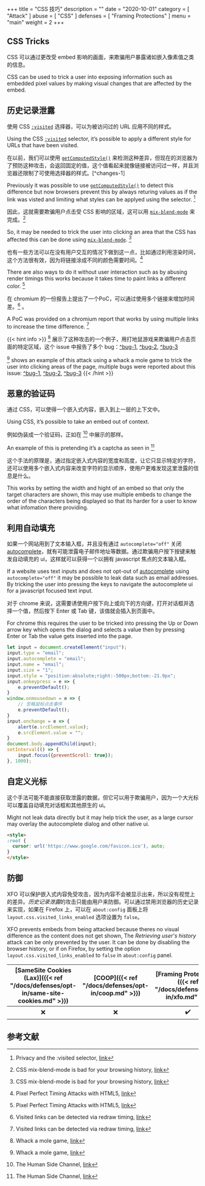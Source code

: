 +++
title = "CSS 技巧"
description = ""
date = "2020-10-01"
category = [
    "Attack"
]
abuse = [
    "CSS"
]
defenses = [
    "Framing Protections"
]
menu = "main"
weight = 2
+++

## CSS Tricks
CSS 可以通过更改受 embed 影响的画面，来欺骗用户暴露诸如嵌入像素值之类的信息。

CSS can be used to trick a user into exposing information such as embedded pixel values by making visual changes that are affected by the embed.

## 历史记录泄露
使用 CSS [`:visited`](https://developer.mozilla.org/en-US/docs/Web/CSS/:visited) 选择器，可以为被访问过的 URL 应用不同的样式。

Using the CSS [`:visited`](https://developer.mozilla.org/en-US/docs/Web/CSS/:visited) selector, it’s possible to apply a different style for URLs that have been visited. 

在以前，我们可以使用 [`getComputedStyle()`](https://developer.mozilla.org/en-US/docs/Web/API/Window/getComputedStyle) 来检测这种差异，但现在的浏览器为了预防这种攻击，会返回固定的值，这个值看起来就像链接被访问过一样，并且浏览器还限制了可使用选择器的样式。[^changes-1］

Previously it was possible to use [`getComputedStyle()`](https://developer.mozilla.org/en-US/docs/Web/API/Window/getComputedStyle) to detect this difference but now browsers prevent this by always returing values as if the link was visted and limiting what styles can be applyed using the selector. [^changes-1]

因此，这就需要欺骗用户点击受 CSS 影响的区域，这可以用 [`mix-blend-mode`](https://developer.mozilla.org/en-US/docs/Web/CSS/mix-blend-mode) 来完成。[^blend-mode]

So, it may be needed to trick the user into clicking an area that the CSS has affected this can be done using [`mix-blend-mode`](https://developer.mozilla.org/en-US/docs/Web/CSS/mix-blend-mode). [^blend-mode]

也有一些方法可以在没有用户交互的情况下做到这一点，比如通过利用渲染时间，这个方法很有效，因为将链接涂成不同的颜色需要时间。[^render-timings]

There are also ways to do it without user interaction such as by abusing render timings this works because it takes time to paint links a different color. [^render-timings]

在 chromium 的一份报告上提出了一个PoC，可以通过使用多个链接来增加时间差。[^render-timings-bug] 。

A PoC was provided on a chromium report that works by using multiple links to increase the time difference. [^render-timings-bug]

{{< hint info >}}
[^leak-1] 展示了这种攻击的一个例子，用打地鼠游戏来欺骗用户点击页面的特定区域，这个 issue 中报告了多个 bug：[^bug-1](https://bugs.chromium.org/p/chromium/issues/detail?id=712246), [^bug-2](https://bugs.chromium.org/p/chromium/issues/detail?id=713521), [^bug-3](https://bugzilla.mozilla.org/show_bug.cgi?id=147777)

[^leak-1] shows an example of this attack using a whack a mole game to trick the user into clicking areas of the page, multiple bugs were reported about this issue: [^bug-1](https://bugs.chromium.org/p/chromium/issues/detail?id=712246), [^bug-2](https://bugs.chromium.org/p/chromium/issues/detail?id=713521), [^bug-3](https://bugzilla.mozilla.org/show_bug.cgi?id=147777)
{{< /hint >}}

## 恶意的验证码
通过 CSS，可以使得一个嵌入式内容，嵌入到上一层的上下文中。

Using CSS, it’s possible to take an embed out of context.

例如伪装成一个验证码，正如在 [^leak-2] 中展示的那样。

An example of this is pretending it’s a captcha as seen in [^leak-2]  

这个手法的原理是，通过指定嵌入式内容的宽度和高度，让它只显示特定的字符，还可以使用多个嵌入式内容来改变字符的显示顺序，使用户更难发现这里泄露的信息是什么。

This works by setting the width and hight of an embed so that only the target characters are shown, this may use multiple embeds to change the order of the characters being displayed so that its harder for a user to know what infomation there providing.

## 利用自动填充
如果一个网站用到了文本输入框，并且没有通过 ```autocomplete="off"``` 关闭 [autocomplete](https://developer.mozilla.org/en-US/docs/Web/HTML/Attributes/autocomplete)，就有可能泄露电子邮件地址等数据。通过欺骗用户按下按键来触发自动填充的 ui，这样就可以获得一个以拥有 javascript 焦点的文本输入框。

If a website uses text inputs and does not opt-out of [autocomplete](https://developer.mozilla.org/en-US/docs/Web/HTML/Attributes/autocomplete) using ```autocomplete="off"``` it may be possible to leak data such as email addresses. By tricking the user into pressing the keys to navigate the autocomplete ui for a javascript focused text input.

对于 chrome 来说，这需要诱使用户按下向上或向下的方向键，打开对话框并选择一个值，然后按下 Enter 或 Tab 键，该值就会插入到页面中。

For chrome this requires the user to be tricked into pressing the Up or Down arrow key which opens the dialog and selects a value then by pressing Enter or Tab the value gets inserted into the page.
```javascript
let input = document.createElement("input");
input.type = "email";
input.autocomplete = "email";
input.name = "email";
input.size = "1";
input.style = "position:absolute;right:-500px;bottom:-21.9px";
input.onkeypress = e => {
    e.preventDefault();
}
window.onmousedown = e => {
    // 忽略鼠标点击事件
    e.preventDefault();
}
input.onchange = e => {
    alert(e.srcElement.value);
    e.srcElement.value = "";
}
document.body.appendChild(input);
setInterval(() => {
    input.focus({preventScroll: true});
}, 1000);
```

## 自定义光标
这个手法可能不能直接获取泄露的数据，但它可以用于欺骗用户，因为一个大光标可以覆盖自动填充对话框和其他原生的 ui。

Might not leak data directly but it may help trick the user, as a large cursor may overlay the autocomplete dialog and other native ui.
```html
<style>
:root {
  cursor: url('https://www.google.com/favicon.ico'), auto;
}
</style>
```

## 防御
XFO 可以保护嵌入式内容免受攻击，因为内容不会被显示出来，所以没有视觉上的差异。*历史记录泄露*的攻击只能由用户来防御。可以通过禁用浏览器的历史记录来实现，如果在 Firefox 上，可以在 `about:config` 面板上将 `layout.css.visited_links_enabled` 选项设置为 `false`。 

XFO prevents embeds from being attacked because theres no visual difference as the content does not get shown, The *Retrieving user's history* attack can be only prevented by the user. It can be done by disabling the browser history, or if on Firefox, by setting the option `layout.css.visited_links_enabled` to `false` in `about:config` panel.  

| [SameSite Cookies (Lax)]({{< ref "/docs/defenses/opt-in/same-site-cookies.md" >}}) | [COOP]({{< ref "/docs/defenses/opt-in/coop.md" >}}) | [Framing Protections]({{< ref "/docs/defenses/opt-in/xfo.md" >}}) |                  [Isolation Policies]({{< ref "/docs/defenses/isolation-policies" >}})                   |
| :--------------------------------------------------------------------------------: | :-------------------------------------------------: | :---------------------------------------------------------------: | :------------------------------------------------------------------------------------------------------: |
|                                         ❌                                          |                          ❌                          |                                 ✔️                                 | ❌  |
## 参考文献
[^leak-1]: Whack a mole game, [link](https://lcamtuf.coredump.cx/whack/)  
[^changes-1]: Privacy and the :visited selector, [link](https://developer.mozilla.org/en-US/docs/Web/CSS/Privacy_and_the_:visited_selector)  
[^blend-mode]: CSS mix-blend-mode is bad for your browsing history, [link](https://lcamtuf.blogspot.com/2016/08/css-mix-blend-mode-is-bad-for-keeping.html)  
[^render-timings]: Pixel Perfect Timing Attacks with HTML5, [link](https://go.contextis.com/rs/140-OCV-459/images/Pixel_Perfect_Timing_Attacks_with_HTML5_Whitepaper%20%281%29.pdf)  
[^render-timings-bug]: Visited links can be detected via redraw timing, [link](https://bugs.chromium.org/p/chromium/issues/detail?id=252165)
[^leak-2]: The Human Side Channel, [link](https://ronmasas.com/posts/the-human-side-channel)  

